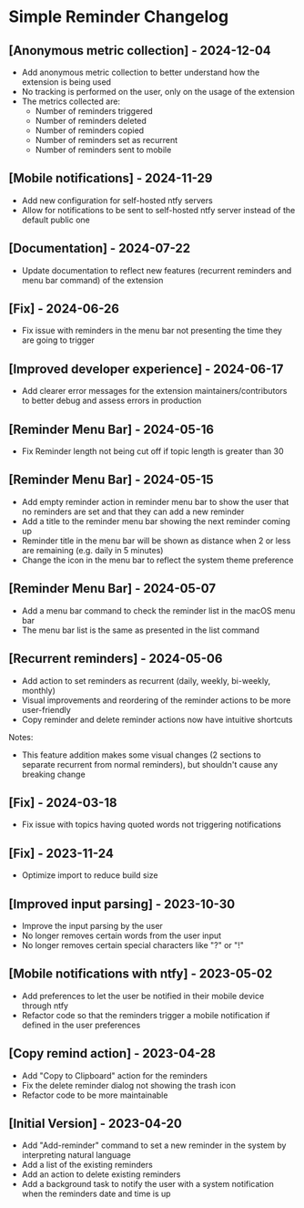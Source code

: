 # Simple Reminder Changelog

## [Anonymous metric collection] - 2024-12-04

- Add anonymous metric collection to better understand how the extension is being used
- No tracking is performed on the user, only on the usage of the extension
- The metrics collected are:
  - Number of reminders triggered
  - Number of reminders deleted
  - Number of reminders copied
  - Number of reminders set as recurrent
  - Number of reminders sent to mobile

## [Mobile notifications] - 2024-11-29

- Add new configuration for self-hosted ntfy servers
- Allow for notifications to be sent to self-hosted ntfy server instead of the default public one

## [Documentation] - 2024-07-22

- Update documentation to reflect new features (recurrent reminders and menu bar command) of the extension 

## [Fix] - 2024-06-26

- Fix issue with reminders in the menu bar not presenting the time they are going to trigger

## [Improved developer experience] - 2024-06-17

- Add clearer error messages for the extension maintainers/contributors to better debug and assess errors in production 

## [Reminder Menu Bar] - 2024-05-16

- Fix Reminder length not being cut off if topic length is greater than 30

## [Reminder Menu Bar] - 2024-05-15

- Add empty reminder action in reminder menu bar to show the user that no reminders are set and that they can add a new reminder
- Add a title to the reminder menu bar showing the next reminder coming up
- Reminder title in the menu bar will be shown as distance when 2 or less are remaining (e.g. daily in 5 minutes) 
- Change the icon in the menu bar to reflect the system theme preference

## [Reminder Menu Bar] - 2024-05-07

- Add a menu bar command to check the reminder list in the macOS menu bar
- The menu bar list is the same as presented in the list command

## [Recurrent reminders] - 2024-05-06

- Add action to set reminders as recurrent (daily, weekly, bi-weekly, monthly)
- Visual improvements and reordering of the reminder actions to be more user-friendly
- Copy reminder and delete reminder actions now have intuitive shortcuts

Notes:
- This feature addition makes some visual changes (2 sections to separate recurrent from normal reminders), but shouldn't cause any breaking change

## [Fix] - 2024-03-18

- Fix issue with topics having quoted words not triggering notifications

## [Fix] - 2023-11-24

- Optimize import to reduce build size

## [Improved input parsing] - 2023-10-30

- Improve the input parsing by the user
- No longer removes certain words from the user input
- No longer removes certain special characters like "?" or "!"

## [Mobile notifications with ntfy] - 2023-05-02

- Add preferences to let the user be notified in their mobile device through ntfy
- Refactor code so that the reminders trigger a mobile notification if defined in the user preferences

## [Copy remind action] - 2023-04-28

- Add "Copy to Clipboard" action for the reminders
- Fix the delete reminder dialog not showing the trash icon
- Refactor code to be more maintainable

## [Initial Version] - 2023-04-20

- Add "Add-reminder" command to set a new reminder in the system by interpreting natural language
- Add a list of the existing reminders
- Add an action to delete existing reminders
- Add a background task to notify the user with a system notification when the reminders date and time is up
